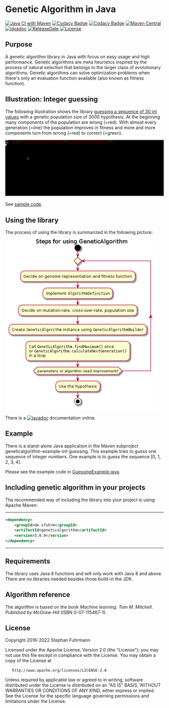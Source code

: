 Genetic Algorithm in Java
===================
[![Java CI with Maven](https://github.com/sfuhrm/geneticalgorithm/actions/workflows/maven-ref.yml/badge.svg)](https://github.com/sfuhrm/geneticalgorithm/actions/workflows/maven.yml)
[![Codacy Badge](https://api.codacy.com/project/badge/Grade/218f01a59758476fab45aa373c3e0ec9)](https://www.codacy.com/app/sfuhrm/geneticalgorithm?utm_source=github.com&amp;utm_medium=referral&amp;utm_content=sfuhrm/geneticalgorithm&amp;utm_campaign=Badge_Grade)
[![Codacy Badge](https://app.codacy.com/project/badge/Coverage/218f01a59758476fab45aa373c3e0ec9)](https://www.codacy.com/gh/sfuhrm/geneticalgorithm/dashboard?utm_source=github.com&utm_medium=referral&utm_content=sfuhrm/geneticalgorithm&utm_campaign=Badge_Coverage)
[![Maven Central](https://maven-badges.herokuapp.com/maven-central/de.sfuhrm/geneticalgorithm/badge.svg)](https://maven-badges.herokuapp.com/maven-central/de.sfuhrm/geneticalgorithm)
[![javadoc](https://javadoc.io/badge2/de.sfuhrm/geneticalgorithm/javadoc.svg)](https://javadoc.io/doc/de.sfuhrm/geneticalgorithm)
[![ReleaseDate](https://img.shields.io/github/release-date/sfuhrm/geneticalgorithm)](https://github.com/sfuhrm/geneticalgorithm/releases)
[![License](https://img.shields.io/badge/License-Apache%202.0-blue.svg)](https://opensource.org/licenses/Apache-2.0)

## Purpose

A genetic algorithm library in Java with focus on easy usage and high performance.
Genetic algorithms are
meta heuristics inspired by the process of natural selection
that belongs to the larger class of evolutionary algorithms.
Genetic algorithms can solve optimization problems when there's only
an evaluation function available (also known as fitness function).

## Illustration: Integer guessing

The following illustration shows the library [guessing a sequence of
30 int values](https://github.com/sfuhrm/geneticalgorithm/blob/master/geneticalgorithm-example-int-guessing/src/main/java/de/sfuhrm/genetic/intarrayguessing/GuessingExample.java) with a genetic population size of 3000 hypothesis.
At the beginning many components of the population are wrong (=red).
With almost every generation (=line) the population improves
in fitness and more and more components turn from wrong (=red)
to correct (=green).

![Guessing an int sequence](https://raw.githubusercontent.com/sfuhrm/geneticalgorithm/master/.github/IntGuessingExample.gif
"Guessing an int sequence")

See [sample code](https://github.com/sfuhrm/geneticalgorithm/blob/master/geneticalgorithm-example-int-guessing/src/main/java/de/sfuhrm/genetic/intarrayguessing/GuessingExample.java).

## Using the library

The process of using the library is summarized in the following picture:
![Steps for using GeneticAlgorithm](https://raw.githubusercontent.com/sfuhrm/geneticalgorithm/master/doc/uml/activity-process-steps-for-geneticalgorithm/activity_process_steps_for_geneticalgorithm.png
"Steps for using GeneticAlgorithm")

There is a [![javadoc](https://javadoc.io/badge2/de.sfuhrm/geneticalgorithm/javadoc.svg)](https://javadoc.io/doc/de.sfuhrm/geneticalgorithm)
documentation online.

## Example

There is a stand-alone Java application in the Maven subproject
geneticalgorithm-example-int-guessing. This example tries to
guess one sequence of integer numbers. One example is to
guess the sequence [0, 1, 2, 3, 4].

Please see the example code in
[GuessingExample.java](https://github.com/sfuhrm/geneticalgorithm/blob/master/geneticalgorithm-example-int-guessing/src/main/java/de/sfuhrm/genetic/intarrayguessing/GuessingExample.java).

## Including genetic algorithm in your projects

The recommended way of including the library into your project is using 
Apache Maven:

---------------------------------------

```xml
<dependency>
    <groupId>de.sfuhrm</groupId>
    <artifactId>geneticalgorithm</artifactId>
    <version>3.0.0</version>
</dependency>
```

---------------------------------------

## Requirements

The library uses Java 8 functions and will only work with Java 8 and above.
There are no libraries needed besides those build-in the JDK.

## Algorithm reference
The algorithm is based on the book
_Machine learning. Tom M. Mitchell. Published by McGraw-Hill_
(ISBN 0-07-115467-1).

## License

  Copyright 2016-2022 Stephan Fuhrmann

   Licensed under the Apache License, Version 2.0 (the "License");
   you may not use this file except in compliance with the License.
   You may obtain a copy of the License at

       http://www.apache.org/licenses/LICENSE-2.0

   Unless required by applicable law or agreed to in writing, software
   distributed under the License is distributed on an "AS IS" BASIS,
   WITHOUT WARRANTIES OR CONDITIONS OF ANY KIND, either express or implied.
   See the License for the specific language governing permissions and
   limitations under the License.
